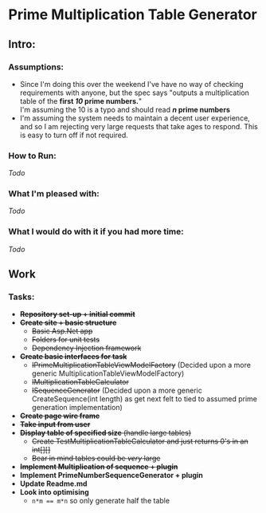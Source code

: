 # Prime Multiplication Table Generator

## Intro:

### Assumptions:
* Since I'm doing this over the weekend I've have no way of checking requirements with anyone, but the spec says "outputs a multiplication table of the **first *10* prime numbers.**"  
I'm assuming the 10 is a typo and should read ***n* prime numbers**
* I'm assuming the system needs to maintain a decent user experience, and so I am rejecting very large requests that take ages to respond. This is easy to turn off if not required.

### How to Run:
*Todo*

### What I'm pleased with:
*Todo*

### What I would do with it if you had more time:
*Todo*

## Work

### Tasks:

* ~~**Repository set-up + initial commit**~~
* ~~**Create site + basic structure**~~
  * ~~Basic Asp.Net app~~
  * ~~Folders for unit tests~~
  * ~~Dependency Injection framework~~
* ~~**Create basic interfaces for task**~~  
  * ~~IPrimeMultiplicationTableViewModelFactory~~ (Decided upon a more generic MultiplicationTableViewModelFactory)   
  * ~~IMultiplicationTableCalculator~~   
  * ~~ISequenceGenerator~~ (Decided upon a more generic CreateSequence(int length) as get next felt to tied to assumed prime generation implementation)
* ~~**Create page wire frame**~~
* ~~**Take input from user**~~
* ~~**Display table of specified size** (handle large tables)~~
  * ~~Create TestMultiplicationTableCalculator and just returns 0's in an int[][]~~
  * ~~Bear in mind tables could be *very* large~~
* ~~**Implement Multiplication of sequence + plugin**~~
* **Implement PrimeNumberSequenceGenerator + plugin**
* **Update Readme.md**
* **Look into optimising**
  * `n*m == m*n` so only generate half the table
